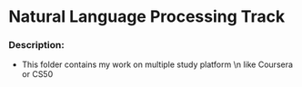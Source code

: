 # Natural Language Processing Track

### Description:
- This folder contains my work on multiple study platform \n like Coursera or CS50